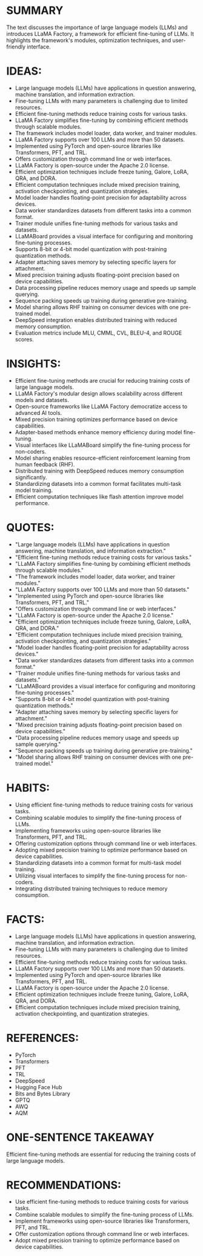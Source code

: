 # SUMMARY
The text discusses the importance of large language models (LLMs) and introduces LLaMA Factory, a framework for efficient fine-tuning of LLMs. It highlights the framework's modules, optimization techniques, and user-friendly interface.

# IDEAS:
- Large language models (LLMs) have applications in question answering, machine translation, and information extraction.
- Fine-tuning LLMs with many parameters is challenging due to limited resources.
- Efficient fine-tuning methods reduce training costs for various tasks.
- LLaMA Factory simplifies fine-tuning by combining efficient methods through scalable modules.
- The framework includes model loader, data worker, and trainer modules.
- LLaMA Factory supports over 100 LLMs and more than 50 datasets.
- Implemented using PyTorch and open-source libraries like Transformers, PFT, and TRL.
- Offers customization through command line or web interfaces.
- LLaMA Factory is open-source under the Apache 2.0 license.
- Efficient optimization techniques include freeze tuning, Galore, LoRA, QRA, and DORA.
- Efficient computation techniques include mixed precision training, activation checkpointing, and quantization strategies.
- Model loader handles floating-point precision for adaptability across devices.
- Data worker standardizes datasets from different tasks into a common format.
- Trainer module unifies fine-tuning methods for various tasks and datasets.
- LLaMABoard provides a visual interface for configuring and monitoring fine-tuning processes.
- Supports 8-bit or 4-bit model quantization with post-training quantization methods.
- Adapter attaching saves memory by selecting specific layers for attachment.
- Mixed precision training adjusts floating-point precision based on device capabilities.
- Data processing pipeline reduces memory usage and speeds up sample querying.
- Sequence packing speeds up training during generative pre-training.
- Model sharing allows RHF training on consumer devices with one pre-trained model.
- DeepSpeed integration enables distributed training with reduced memory consumption.
- Evaluation metrics include MLU, CMML, CVL, BLEU-4, and ROUGE scores.

# INSIGHTS:
- Efficient fine-tuning methods are crucial for reducing training costs of large language models.
- LLaMA Factory's modular design allows scalability across different models and datasets.
- Open-source frameworks like LLaMA Factory democratize access to advanced AI tools.
- Mixed precision training optimizes performance based on device capabilities.
- Adapter-based methods enhance memory efficiency during model fine-tuning.
- Visual interfaces like LLaMABoard simplify the fine-tuning process for non-coders.
- Model sharing enables resource-efficient reinforcement learning from human feedback (RHF).
- Distributed training with DeepSpeed reduces memory consumption significantly.
- Standardizing datasets into a common format facilitates multi-task model training.
- Efficient computation techniques like flash attention improve model performance.

# QUOTES:
- "Large language models (LLMs) have applications in question answering, machine translation, and information extraction."
- "Efficient fine-tuning methods reduce training costs for various tasks."
- "LLaMA Factory simplifies fine-tuning by combining efficient methods through scalable modules."
- "The framework includes model loader, data worker, and trainer modules."
- "LLaMA Factory supports over 100 LLMs and more than 50 datasets."
- "Implemented using PyTorch and open-source libraries like Transformers, PFT, and TRL."
- "Offers customization through command line or web interfaces."
- "LLaMA Factory is open-source under the Apache 2.0 license."
- "Efficient optimization techniques include freeze tuning, Galore, LoRA, QRA, and DORA."
- "Efficient computation techniques include mixed precision training, activation checkpointing, and quantization strategies."
- "Model loader handles floating-point precision for adaptability across devices."
- "Data worker standardizes datasets from different tasks into a common format."
- "Trainer module unifies fine-tuning methods for various tasks and datasets."
- "LLaMABoard provides a visual interface for configuring and monitoring fine-tuning processes."
- "Supports 8-bit or 4-bit model quantization with post-training quantization methods."
- "Adapter attaching saves memory by selecting specific layers for attachment."
- "Mixed precision training adjusts floating-point precision based on device capabilities."
- "Data processing pipeline reduces memory usage and speeds up sample querying."
- "Sequence packing speeds up training during generative pre-training."
- "Model sharing allows RHF training on consumer devices with one pre-trained model."

# HABITS:
- Using efficient fine-tuning methods to reduce training costs for various tasks.
- Combining scalable modules to simplify the fine-tuning process of LLMs.
- Implementing frameworks using open-source libraries like Transformers, PFT, and TRL.
- Offering customization options through command line or web interfaces.
- Adopting mixed precision training to optimize performance based on device capabilities.
- Standardizing datasets into a common format for multi-task model training.
- Utilizing visual interfaces to simplify the fine-tuning process for non-coders.
- Integrating distributed training techniques to reduce memory consumption.

# FACTS:
- Large language models (LLMs) have applications in question answering, machine translation, and information extraction.
- Fine-tuning LLMs with many parameters is challenging due to limited resources.
- Efficient fine-tuning methods reduce training costs for various tasks.
- LLaMA Factory supports over 100 LLMs and more than 50 datasets.
- Implemented using PyTorch and open-source libraries like Transformers, PFT, and TRL.
- LLaMA Factory is open-source under the Apache 2.0 license.
- Efficient optimization techniques include freeze tuning, Galore, LoRA, QRA, and DORA.
- Efficient computation techniques include mixed precision training, activation checkpointing, and quantization strategies.

# REFERENCES:
- PyTorch
- Transformers
- PFT
- TRL
- DeepSpeed
- Hugging Face Hub
- Bits and Bytes Library
- GPTQ
- AWQ
- AQM

# ONE-SENTENCE TAKEAWAY
Efficient fine-tuning methods are essential for reducing the training costs of large language models.

# RECOMMENDATIONS:
- Use efficient fine-tuning methods to reduce training costs for various tasks.
- Combine scalable modules to simplify the fine-tuning process of LLMs.
- Implement frameworks using open-source libraries like Transformers, PFT, and TRL.
- Offer customization options through command line or web interfaces.
- Adopt mixed precision training to optimize performance based on device capabilities.
